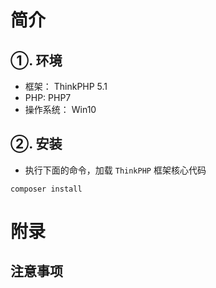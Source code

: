 # 简介

## ①. 环境

- 框架： ThinkPHP 5.1
- PHP:  PHP7
- 操作系统： Win10

## ②. 安装

- 执行下面的命令，加载 `ThinkPHP` 框架核心代码

```
composer install
```
# 附录
## 注意事项